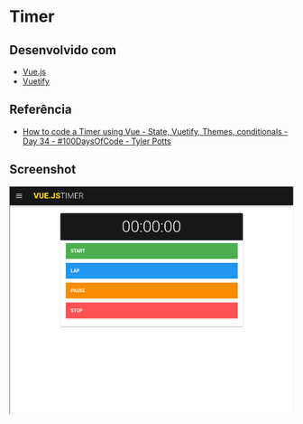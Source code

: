 # Timer

## Desenvolvido com

* [Vue.js](https://vuejs.org/)
* [Vuetify](https://vuetifyjs.com/)

## Referência

* [How to code a Timer using Vue - State, Vuetify, Themes, conditionals - Day 34 - #100DaysOfCode - Tyler Potts](https://www.youtube.com/watch?v=bvZyC9HfAOI)

## Screenshot

![alt text](screenshot.png)
